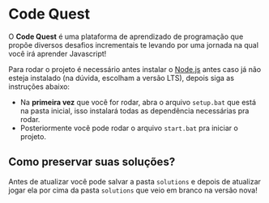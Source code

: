 # Code Quest

O **Code Quest** é uma plataforma de aprendizado de programação que propõe
diversos desafios incrementais te levando por uma jornada na qual você irá
aprender Javascript!

Para rodar o projeto é necessário antes instalar o [Node.js](https://nodejs.org/en/)
antes caso já não esteja instalado (na dúvida, escolham a versão LTS),
depois siga as instruções abaixo:

- Na **primeira vez** que você for rodar, abra o arquivo `setup.bat` que está
  na pasta inicial, isso instalará todas as dependência necessárias pra rodar.
- Posteriormente você pode rodar o arquivo `start.bat` pra iniciar o projeto.

## Como preservar suas soluções?

Antes de atualizar você pode salvar a pasta `solutions` e depois de atualizar
jogar ela por cima da pasta `solutions` que veio em branco na versão nova!    